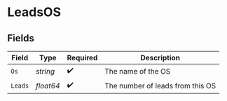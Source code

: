 # LeadsOS


## Fields

| Field                            | Type                             | Required                         | Description                      |
| -------------------------------- | -------------------------------- | -------------------------------- | -------------------------------- |
| `Os`                             | *string*                         | :heavy_check_mark:               | The name of the OS               |
| `Leads`                          | *float64*                        | :heavy_check_mark:               | The number of leads from this OS |